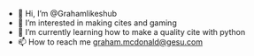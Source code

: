 - 👋 Hi, I’m @Grahamlikeshub
- 👀 I’m interested in making cites and gaming
- 🌱 I’m currently learning how to make a quality cite with python
- 📫 How to reach me graham.mcdonald@gesu.com
